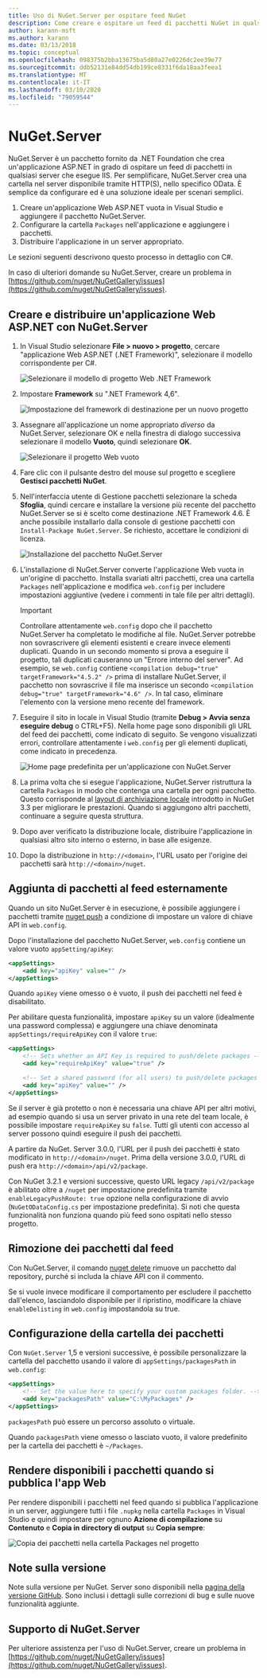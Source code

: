```yaml
---
title: Uso di NuGet.Server per ospitare feed NuGet
description: Come creare e ospitare un feed di pacchetti NuGet in qualsiasi server che esegue IIS usando NuGet.Server e rendendo i pacchetti disponibili tramite HTTP e OData.
author: karann-msft
ms.author: karann
ms.date: 03/13/2018
ms.topic: conceptual
ms.openlocfilehash: 098375b2bba13675ba5d80a27e0226dc2ee39e77
ms.sourcegitcommit: ddb52131e84dd54db199ce8331f6da18aa3feea1
ms.translationtype: MT
ms.contentlocale: it-IT
ms.lasthandoff: 03/10/2020
ms.locfileid: "79059544"
---
```

# <a name="nugetserver"></a>NuGet.Server

NuGet.Server è un pacchetto fornito da .NET Foundation che crea un'applicazione ASP.NET in grado di ospitare un feed di pacchetti in qualsiasi server che esegue IIS. Per semplificare, NuGet.Server crea una cartella nel server disponibile tramite HTTP(S), nello specifico OData. È semplice da configurare ed è una soluzione ideale per scenari semplici.

1. Creare un'applicazione Web ASP.NET vuota in Visual Studio e aggiungere il pacchetto NuGet.Server.
1. Configurare la cartella `Packages` nell'applicazione e aggiungere i pacchetti.
1. Distribuire l'applicazione in un server appropriato.

Le sezioni seguenti descrivono questo processo in dettaglio con C#.

In caso di ulteriori domande su NuGet.Server, creare un problema in [https://github.com/nuget/NuGetGallery/issues](https://github.com/nuget/NuGetGallery/issues).

## <a name="create-and-deploy-an-aspnet-web-application-with-nugetserver"></a>Creare e distribuire un'applicazione Web ASP.NET con NuGet.Server

1. In Visual Studio selezionare **File > nuovo > progetto**, cercare "applicazione Web ASP.NET (.NET Framework)", selezionare il modello corrispondente per C#.

    ![Selezionare il modello di progetto Web .NET Framework](media/Hosting_00-NuGet.Server-ProjectType.png)

1. Impostare **Framework** su ".NET Framework 4,6".

    ![Impostazione del framework di destinazione per un nuovo progetto](media/Hosting_01-NuGet.Server-Set4.6.png)

1. Assegnare all'applicazione un nome appropriato *diverso* da NuGet.Server, selezionare OK e nella finestra di dialogo successiva selezionare il modello **Vuoto**, quindi selezionare **OK**.

    ![Selezionare il progetto Web vuoto](media/Hosting_02-NuGet.Server-Empty.png)

1. Fare clic con il pulsante destro del mouse sul progetto e scegliere **Gestisci pacchetti NuGet**.

1. Nell'interfaccia utente di Gestione pacchetti selezionare la scheda **Sfoglia**, quindi cercare e installare la versione più recente del pacchetto NuGet.Server se si è scelto come destinazione .NET Framework 4.6. È anche possibile installarlo dalla console di gestione pacchetti con `Install-Package NuGet.Server`. Se richiesto, accettare le condizioni di licenza.

    ![Installazione del pacchetto NuGet.Server](media/Hosting_03-NuGet.Server-Package.png)

1. L'installazione di NuGet.Server converte l'applicazione Web vuota in un'origine di pacchetto. Installa svariati altri pacchetti, crea una cartella `Packages` nell'applicazione e modifica `web.config` per includere impostazioni aggiuntive (vedere i commenti in tale file per altri dettagli).

    > [!Important]
    > Controllare attentamente `web.config` dopo che il pacchetto NuGet.Server ha completato le modifiche al file. NuGet.Server potrebbe non sovrascrivere gli elementi esistenti e creare invece elementi duplicati. Quando in un secondo momento si prova a eseguire il progetto, tali duplicati causeranno un "Errore interno del server". Ad esempio, se `web.config` contiene `<compilation debug="true" targetFramework="4.5.2" />` prima di installare NuGet.Server, il pacchetto non sovrascrive il file ma inserisce un secondo `<compilation debug="true" targetFramework="4.6" />`. In tal caso, eliminare l'elemento con la versione meno recente del framework.

1. Eseguire il sito in locale in Visual Studio (tramite **Debug > Avvia senza eseguire debug** o CTRL+F5). Nella home page sono disponibili gli URL del feed dei pacchetti, come indicato di seguito. Se vengono visualizzati errori, controllare attentamente i `web.config` per gli elementi duplicati, come indicato in precedenza.

    ![Home page predefinita per un'applicazione con NuGet.Server](media/Hosting_04-NuGet.Server-FeedHomePage.png)

1.  La prima volta che si esegue l'applicazione, NuGet.Server ristruttura la cartella `Packages` in modo che contenga una cartella per ogni pacchetto. Questo corrisponde al [layout di archiviazione locale](https://blog.nuget.org/20151118/nuget-3.3.html#folder-based-repository-commands) introdotto in NuGet 3.3 per migliorare le prestazioni. Quando si aggiungono altri pacchetti, continuare a seguire questa struttura.

1. Dopo aver verificato la distribuzione locale, distribuire l'applicazione in qualsiasi altro sito interno o esterno, in base alle esigenze.

1. Dopo la distribuzione in `http://<domain>`, l'URL usato per l'origine dei pacchetti sarà `http://<domain>/nuget`.

## <a name="adding-packages-to-the-feed-externally"></a>Aggiunta di pacchetti al feed esternamente

Quando un sito NuGet.Server è in esecuzione, è possibile aggiungere i pacchetti tramite [nuget push](../reference/cli-reference/cli-ref-push.md) a condizione di impostare un valore di chiave API in `web.config`.

Dopo l'installazione del pacchetto NuGet.Server, `web.config` contiene un valore vuoto `appSetting/apiKey`:

```xml
<appSettings>
    <add key="apiKey" value="" />
</appSettings>
```

Quando `apiKey` viene omesso o è vuoto, il push dei pacchetti nel feed è disabilitato.

Per abilitare questa funzionalità, impostare `apiKey` su un valore (idealmente una password complessa) e aggiungere una chiave denominata `appSettings/requireApiKey` con il valore `true`:

```xml
<appSettings>
    <!-- Sets whether an API Key is required to push/delete packages -->
    <add key="requireApiKey" value="true" />

    <!-- Set a shared password (for all users) to push/delete packages -->
    <add key="apiKey" value="" />
</appSettings>
```

Se il server è già protetto o non è necessaria una chiave API per altri motivi, ad esempio quando si usa un server privato in una rete del team locale, è possibile impostare `requireApiKey` su `false`. Tutti gli utenti con accesso al server possono quindi eseguire il push dei pacchetti.

A partire da NuGet. Server 3.0.0, l'URL per il push dei pacchetti è stato modificato in `http://<domain>/nuget`. Prima della versione 3.0.0, l'URL di push era `http://<domain>/api/v2/package`.

Con NuGet 3.2.1 e versioni successive, questo URL legacy `/api/v2/package` è abilitato oltre a `/nuget` per impostazione predefinita tramite `enableLegacyPushRoute: true` opzione nella configurazione di avvio (`NuGetODataConfig.cs` per impostazione predefinita). Si noti che questa funzionalità non funziona quando più feed sono ospitati nello stesso progetto.

## <a name="removing-packages-from-the-feed"></a>Rimozione dei pacchetti dal feed

Con NuGet.Server, il comando [nuget delete](../reference/cli-reference/cli-ref-delete.md) rimuove un pacchetto dal repository, purché si includa la chiave API con il commento.

Se si vuole invece modificare il comportamento per escludere il pacchetto dall'elenco, lasciandolo disponibile per il ripristino, modificare la chiave `enableDelisting` in `web.config` impostandola su true.

## <a name="configuring-the-packages-folder"></a>Configurazione della cartella dei pacchetti

Con `NuGet.Server` 1,5 e versioni successive, è possibile personalizzare la cartella del pacchetto usando il valore di `appSettings/packagesPath` in `web.config`:

```xml
<appSettings>
    <!-- Set the value here to specify your custom packages folder. -->
    <add key="packagesPath" value="C:\MyPackages" />
</appSettings>
```

`packagesPath` può essere un percorso assoluto o virtuale.

Quando `packagesPath` viene omesso o lasciato vuoto, il valore predefinito per la cartella dei pacchetti è `~/Packages`.

## <a name="making-packages-available-when-you-publish-the-web-app"></a>Rendere disponibili i pacchetti quando si pubblica l'app Web

Per rendere disponibili i pacchetti nel feed quando si pubblica l'applicazione in un server, aggiungere tutti i file `.nupkg` nella cartella `Packages` in Visual Studio e quindi impostare per ognuno **Azione di compilazione** su **Contenuto** e **Copia in directory di output** su **Copia sempre**:

![Copia dei pacchetti nella cartella Packages nel progetto](media/Hosting_05-NuGet.Server-Package-Folder.png)

## <a name="release-notes"></a>Note sulla versione

Note sulla versione per NuGet. Server sono disponibili nella [pagina della versione GitHub](https://github.com/NuGet/NuGet.Server/releases).
Sono inclusi i dettagli sulle correzioni di bug e sulle nuove funzionalità aggiunte.

## <a name="nugetserver-support"></a>Supporto di NuGet.Server

Per ulteriore assistenza per l'uso di NuGet.Server, creare un problema in [https://github.com/nuget/NuGetGallery/issues](https://github.com/nuget/NuGetGallery/issues).
